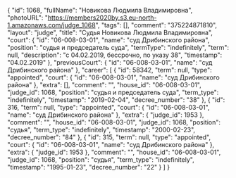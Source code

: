 {
    "id": 1068,
    "fullName": "Новикова Людмила Владимировна",
    "photoURL": "https://members2020by.s3.eu-north-1.amazonaws.com/judge_1068",
    "tags": [],
    "comment": "375224871810",
    "layout": "judge",
    "title": "Судья Новикова Людмила Владимировна",
    "court": {
        "id": "06-008-03-01",
        "name": "суд Дрибинского района",
        "position": "судья и председатель суда",
        "termType": "indefinitely",
        "term": null,
        "description": "c 04.02.2019, бессрочно, по указу 38",
        "timestamp": "04.02.2019"
    },
    "previousCourt": {
        "id": "06-008-03-01",
        "name": "суд Дрибинского района"
    },
    "career": [
        {
            "id": 58342,
            "term": null,
            "type": "appointed",
            "court": {
                "id": "06-008-03-01",
                "name": "суд Дрибинского района"
            },
            "extra": [],
            "comment": "",
            "house_id": "06-008-03-01",
            "judge_id": 1068,
            "position": "судья и председатель суда",
            "term_type": "indefinitely",
            "timestamp": "2019-02-04",
            "decree_number": "38"
        },
        {
            "id": 316,
            "term": null,
            "type": "appointed",
            "court": {
                "id": "06-008-03-01",
                "name": "суд Дрибинского района"
            },
            "extra": {
                "judge_id": 1953
            },
            "comment": "",
            "house_id": "06-008-03-01",
            "judge_id": 1068,
            "position": "судья",
            "term_type": "indefinitely",
            "timestamp": "2000-02-23",
            "decree_number": "84"
        },
        {
            "id": 315,
            "term": null,
            "type": "appointed",
            "court": {
                "id": "06-008-03-01",
                "name": "суд Дрибинского района"
            },
            "extra": {
                "judge_id": 1953
            },
            "comment": "",
            "house_id": "06-008-03-01",
            "judge_id": 1068,
            "position": "судья",
            "term_type": "indefinitely",
            "timestamp": "1995-01-23",
            "decree_number": "22"
        }
    ]
}
